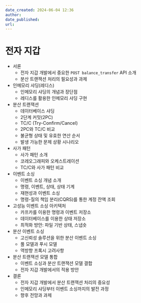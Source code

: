```yaml
---
date_created: 2024-06-04 12:36
author: 
date_published: 
url:
---
```

# 전자 지갑

- 서론
    - 전자 지갑 개발에서 중요한 `POST balance_transfer` API 소개
    - 분산 트랜잭션 처리의 필요성과 과제
- 인메모리 샤딩(레디스)
    - 인메모리 샤딩의 개념과 장단점
    - 레디스를 활용한 인메모리 샤딩 구현
- 분산 트랜잭션
    - 데이터베이스 샤딩
    - 2단계 커밋(2PC)
    - TC/C (Try-Confirm/Cancel)
    - 2PC와 TC/C 비교
    - 불균형 상태 및 유효한 연산 순서
    - 발생 가능한 문제 상황 시나리오
- 사가 패턴
    - 사가 패턴 소개
    - 코레오그래피와 오케스트레이션
    - TC/C와 사가 패턴 비교
- 이벤트 소싱
    - 이벤트 소싱 개념 소개
    - 명령, 이벤트, 상태, 상태 기계
    - 재현성과 이벤트 소싱
    - 명령-질의 책임 분리(CQRS)를 통한 계정 잔액 조회
- 고성능 이벤트 소싱 아키텍처
    - 카프카를 이용한 명령과 이벤트 저장소
    - 데이터베이스를 이용한 상태 저장소
    - 최적화 방안: 파일 기반 상태, 스냅숏
- 분산 이벤트 소싱
    - 고신뢰성 솔루션을 위한 분산 이벤트 소싱
    - 풀 모델과 푸시 모델
    - 역방향 프록시 고려사항
- 분산 트랜잭션 모델 통합
    - 이벤트 소싱과 분산 트랜잭션 모델 결합
    - 전자 지갑 개발에서의 적용 방안
- 결론
    - 전자 지갑 개발에서 분산 트랜잭션 처리의 중요성
    - 인메모리 샤딩부터 이벤트 소싱까지의 발전 과정
    - 향후 전망과 과제